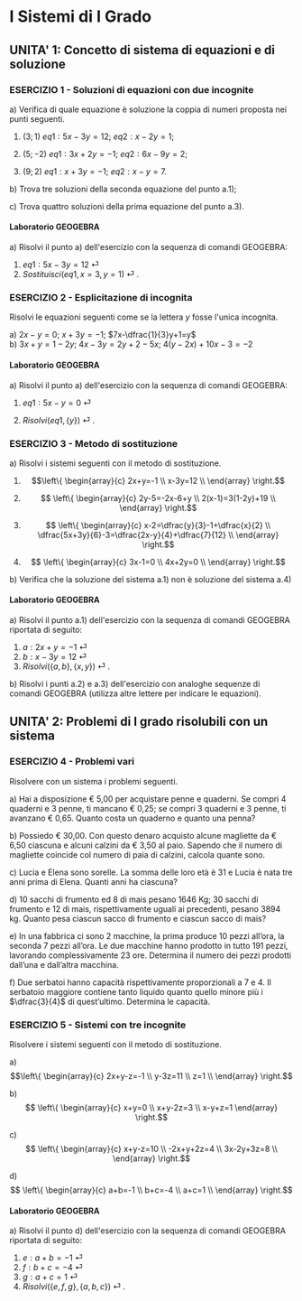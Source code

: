# I Sistemi di I Grado

## UNITA' 1: Concetto di sistema di equazioni e di soluzione

### ESERCIZIO 1 - Soluzioni di equazioni con due incognite

a) Verifica di quale equazione è soluzione la coppia di numeri proposta nei punti seguenti.    

1. $(3;1)$     $eq1: 5x-3y=12$;    $eq2: x-2y=1$;

2. $(5;-2)$    $eq1: 3x+2y=-1$;     $eq2: 6x-9y=2$;
3. $(9;2)$     $eq1: x+3y=-1$;    $eq2: x-y=7$.

b) Trova tre soluzioni della seconda equazione del punto a.1);

c) Trova quattro soluzioni della prima equazione del punto a.3). 

#### Laboratorio GEOGEBRA

a) Risolvi il punto a) dell'esercizio con la sequenza di comandi GEOGEBRA:

1. $eq1: 5x-3y=12$ &#9166; 
2. $Sostituisci(eq1, {x=3,y=1})$ &#9166; . 



### ESERCIZIO 2 - Esplicitazione di incognita

Risolvi le equazioni seguenti come se la lettera $y$ fosse l'unica incognita.    

a) $2x-y=0$;   $x+3y=-1$;   $7x-\dfrac{1}{3}y+1=y$  
b) $3x+y=1-2y$;   $4x-3y = 2y+2-5x$;   $4(y - 2x) + 10x - 3 = -2$  

#### Laboratorio GEOGEBRA

a) Risolvi il punto a) dell'esercizio con la sequenza di comandi GEOGEBRA:

1. $eq1: 5x-y=0$ &#9166; 

2. $Risolvi(eq1, \{y\})$ &#9166; . 

   

### ESERCIZIO 3 - Metodo di sostituzione

a) Risolvi i sistemi seguenti con il metodo di sostituzione. 

1. $$\left\{  
   \begin{array}{c} 
   2x+y=-1 \\  
   x-3y=12 \\   
   \end{array} 
   \right.$$

2. $$ \left\{  
   \begin{array}{c} 
   2y-5=-2x-6+y \\  
   2(x-1)=3(1-2y)+19 \\   
   \end{array} 
   \right.$$

3. $$ \left\{  
   \begin{array}{c} 
   x-2=\dfrac{y}{3}-1+\dfrac{x}{2} \\  
   \dfrac{5x+3y}{6}-3=\dfrac{2x-y}{4}+\dfrac{7}{12} \\  
   \end{array} 
   \right.$$

4. $$ \left\{  
   \begin{array}{c} 
   3x-1=0 \\ 
   4x+2y=0 \\ 
   \end{array} 
   \right.$$

b) Verifica che la soluzione del sistema a.1) non è soluzione del sistema a.4)

#### Laboratorio GEOGEBRA

a) Risolvi il punto a.1) dell'esercizio con la sequenza di comandi GEOGEBRA riportata di seguito:

1. $a: 2x+y=-1$ &#9166; 
2. $b: x-3y=12$ &#9166; 
3. $Risolvi(\{a,b\}, \{x,y\})$ &#9166; . 

b) Risolvi i punti a.2) e a.3) dell'esercizio con analoghe sequenze di comandi GEOGEBRA (utilizza altre lettere per indicare le equazioni).



## UNITA' 2: Problemi di I grado risolubili con un sistema

### ESERCIZIO 4 - Problemi vari

Risolvere con un sistema i problemi seguenti.  

a) Hai a disposizione € 5,00 per acquistare penne e quaderni. Se compri 4 quaderni e 3 penne, ti mancano
€ 0,25; se compri 3 quaderni e 3 penne, ti avanzano € 0,65. Quanto costa un quaderno e quanto una penna?  

b) Possiedo € 30,00. Con questo denaro acquisto alcune magliette da € 6,50 ciascuna e alcuni calzini da € 3,50 al paio. Sapendo che il numero di magliette coincide col numero di paia di calzini, calcola quante sono.    

c) Lucia e Elena sono sorelle. La somma delle loro età è 31 e Lucia è nata tre anni prima di Elena.
Quanti anni ha ciascuna?  

d) 10 sacchi di frumento ed 8 di mais pesano 1646 Kg; 30 sacchi di frumento e 12 di mais, rispettivamente uguali ai precedenti, pesano 3894 kg.
Quanto pesa ciascun sacco di frumento e ciascun sacco di mais?  

e) In una fabbrica ci sono 2 macchine, la prima produce 10 pezzi all’ora, la seconda 7 pezzi all’ora.
Le due macchine hanno prodotto in tutto 191 pezzi, lavorando complessivamente 23 ore. Determina il numero dei pezzi prodotti dall’una e dall’altra macchina.  

f) Due serbatoi hanno capacità rispettivamente proporzionali a 7 e 4. Il serbatoio maggiore contiene tanto liquido quanto quello minore più i $\dfrac{3}{4}$ di quest’ultimo. Determina le capacità. 



### ESERCIZIO 5 - Sistemi con tre incognite

Risolvere i sistemi seguenti con il metodo di sostituzione. 

a)  $$\left\{  
\begin{array}{c} 
2x+y-z=-1 \\  
y-3z=11 \\   
z=1 \\   
\end{array} 
\right.$$

b)  $$ \left\{  
\begin{array}{c} 
x+y=0 \\  
x+y-2z=3 \\
x-y+z=1
\end{array} 
\right.$$

c)  $$ \left\{  
\begin{array}{c} 
x+y-z=10 \\ 
-2x+y+2z=4 \\ 
3x-2y+3z=8 \\ 
\end{array} 
\right.$$

d)  $$ \left\{  
\begin{array}{c} 
a+b=-1 \\ 
b+c=-4 \\ 
a+c=1 \\ 
\end{array} 
\right.$$

#### Laboratorio GEOGEBRA

a) Risolvi il punto d) dell'esercizio con la sequenza di comandi GEOGEBRA riportata di seguito:

1. $e: a+b=-1$ &#9166; 
2. $f: b+c=-4$ &#9166; 
2. $g: a+c=1$ &#9166; 
3. $Risolvi(\{e,f,g\}, \{a,b,c\})$ &#9166; . 
